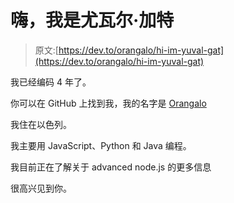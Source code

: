 # 嗨，我是尤瓦尔·加特

> 原文:[https://dev.to/orangalo/hi-im-yuval-gat](https://dev.to/orangalo/hi-im-yuval-gat)

我已经编码 4 年了。

你可以在 GitHub 上找到我，我的名字是 [Orangalo](https://github.com/Orangalo)

我住在以色列。

我主要用 JavaScript、Python 和 Java 编程。

我目前正在了解关于 advanced node.js 的更多信息

很高兴见到你。